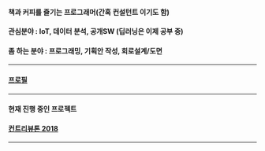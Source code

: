 
#### 책과 커피를 즐기는 프로그래머(간혹 컨설턴트 이기도 함)

#### 관심분야 : IoT, 데이터 분석, 공개SW (딥러닝은 이제 공부 중)
#### 좀 하는 분야 : 프로그래밍, 기획안 작성, 회로설계/도면 

------------

#### [프로필](./profile.md)  

------------

#### 현재 진행 중인 프로젝트  

#### [컨트리뷰톤 2018](https://github.com/onycom-ankus/contributhon2018/tree/master/Team_A)  

------------

